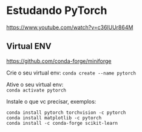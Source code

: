 # Estudando PyTorch

https://www.youtube.com/watch?v=c36lUUr864M

## Virtual ENV
https://github.com/conda-forge/miniforge

Crie o seu virtual env:
`conda create --name pytorch`

Ative o seu virtual env:  
`conda activate pytorch`

Instale o que vc precisar, exemplos:

```
conda install pytorch torchvision -c pytorch
conda install matplotlib -c pytorch
conda install -c conda-forge scikit-learn 
```
